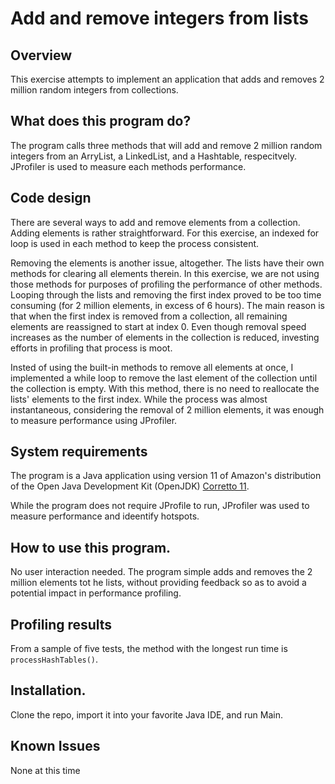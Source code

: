 # Add and remove integers from lists

## Overview
This exercise attempts to implement an application that adds and removes 2 million random integers from collections.

## What does this program do?
The program calls three methods that will add and remove 2 million random integers from an ArryList, a LinkedList, and a Hashtable, respecitvely. JProfiler is used to measure each methods performance.

## Code design
There are several ways to add and remove elements from a collection. Adding elements is rather straightforward. For this exercise, an indexed for loop is used in each method to keep the process consistent. 

Removing the elements is another issue, altogether. The lists have their own methods for clearing all elements therein. In this exercise, we are not using those methods for purposes of profiling the performance of other methods. Looping through the lists and removing the first index proved to be too time consuming (for 2 million elements, in excess of 6 hours). The main reason is that when the first index is removed from a collection, all remaining elements are reassigned to start at index 0. Even though removal speed increases as the number of elements in the collection is reduced, investing efforts in profiling that process is moot. 

Insted of using the built-in methods to remove all elements at once, I implemented a while loop to remove the last element of the collection until the collection is empty. With this method, there is no need to reallocate the lists' elements to the first index. While the process was almost instantaneous, considering the removal of 2 million elements, it was enough to measure performance using JProfiler.

## System requirements
The program is a Java application using version 11 of Amazon's distribution of the Open Java Development Kit (OpenJDK) [Corretto 11](https://aws.amazon.com/corretto/).

While the program does not require JProfile to run, JProfiler was used to measure performance and ideentify hotspots.

## How to use this program.
No user interaction needed. The program simple adds and removes the 2 million elements tot he lists, without providing feedback so as to avoid a potential impact in performance profiling.

## Profiling results
From a sample of five tests, the method with the longest run time is `processHashTables()`.

## Installation.
Clone the repo, import it into your favorite Java IDE, and run Main.

## Known Issues
None at this time
